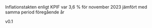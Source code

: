 Inflationstakten enligt KPIF var 3,6 % för november 2023 jämfört med samma period föregående år



v0.1
